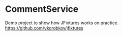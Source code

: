 # CommentService
Demo project to show how JFixtures works on practice. https://github.com/vkorobkov/jfixtures
